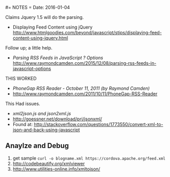 #= NOTES =
Date: 2016-01-04


Claims Jquery 1.5 will do the parsing.

- Displaying Feed Content using jQuery
http://www.htmlgoodies.com/beyond/javascript/stips/displaying-feed-content-using-jquery.html

Follow up; a little help.

- *Parsing RSS Feeds in JavaScript ? Options*
http://www.raymondcamden.com/2015/12/08/parsing-rss-feeds-in-javascript-options

THIS WORKED

- *PhoneGap RSS Reader - October 11, 2011 (by Raymond Camden)*
- http://www.raymondcamden.com/2011/10/11/PhoneGap-RSS-Reader

This Had issues.

- *xml2json.js and json2xml.js*
- http://goessner.net/download/prj/jsonxml/
- Found at: http://stackoverflow.com/questions/1773550/convert-xml-to-json-and-back-using-javascript


## Anaylze and Debug ##
1. get sample `curl -o blogname.xml https://cordova.apache.org/feed.xml`
2. http://codebeautify.org/xmlviewer
3. http://www.utilities-online.info/xmltojson/